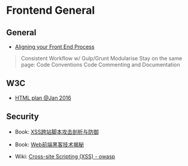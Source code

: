 # Frontend General

## General

- [Aligning your Front End Process](http://ashleynolan.co.uk/blog/aligning-frontend-process)
> Consistent Workflow w/ Gulp/Grunt
> Modularise
> Stay on the same page: Code Conventions
> Code Commenting and Documentation

## W3C

- [HTML plan @Jan 2016](https://lists.w3.org/Archives/Public/public-html/2016Jan/0008.html)

## Security

- Book: [XSS跨站脚本攻击剖析与防御](http://book.douban.com/subject/25711796/)

- Book: [Web前端黑客技术揭秘](http://book.douban.com/subject/20451827/)

- Wiki: [Cross-site Scripting (XSS) - owasp](https://www.owasp.org/index.php/Cross-site_scripting)